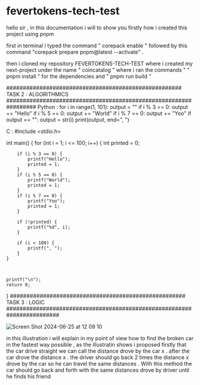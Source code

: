 # fevertokens-tech-test

hello sir , in this documentation i will to show you firstly how i created this project using pnpm

first in terminal i typed the command " corepack enable " followed by this command "corepack prepare pnpm@latest --activate" .

then i cloned my repository FEVERTOKENS-TECH-TEST where i created my next-project under the name " coincatalog " where i ran the commands " " pnpm install " for the dependencies and " pnpm run build "

##################################################### TASK 2 : ALGORITHMICS #################################################################
Python :
for i in range(1, 101):
output = ""
if i % 3 == 0:
output += "Hello"
if i % 5 == 0:
output += "World"
if i % 7 == 0:
output += "Yoo"
if output == "":
output = str(i)
print(output, end=", ")

C :
#include <stdio.h>

int main() {
for (int i = 1; i <= 100; i++) {
int printed = 0;

        if (i % 3 == 0) {
            printf("Hello");
            printed = 1;
        }
        if (i % 5 == 0) {
            printf("World");
            printed = 1;
        }
        if (i % 7 == 0) {
            printf("Yoo");
            printed = 1;
        }

        if (!printed) {
            printf("%d", i);
        }

        if (i < 100) {
            printf(", ");
        }
    }


    
    printf("\n");
    return 0;

}
##################################################### TASK 3 : LOGIC ########################################################################


![Screen Shot 2024-06-25 at 12 09 10](https://github.com/LUZAmaxxp/fevertokens-tech-test/assets/140757412/c58a2bb2-757d-4841-b981-f7c3fa23c640)



in this illustration i will explain in my point of view how to find the broken car in the fastest way possible , as the illustratin shows i proposed firstly that the car drive straight we can call the distance drove by the car x . after the car drove the distance x . the driver should go back 2 times the distance x drove by the car so he can travel the same distances . With this method the car should go back and forth with the same distances drove by driver until he finds his friend 



   



